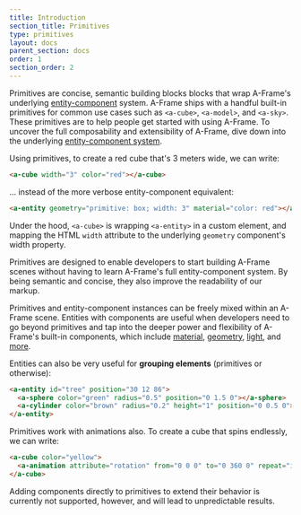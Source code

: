 ```yaml
---
title: Introduction
section_title: Primitives
type: primitives
layout: docs
parent_section: docs
order: 1
section_order: 2
---
```


Primitives are concise, semantic building blocks blocks that wrap A-Frame's underlying [entity-component](../core/) system. A-Frame ships with a handful built-in primitives for common use cases such as `<a-cube>`, `<a-model>`, and `<a-sky>`. These primitives are to help people get started with using A-Frame. To uncover the full composability and extensibility of A-Frame, dive down into the underlying [entity-component system](../core/index.html).

Using primitives, to create a red cube that's 3 meters wide, we can write:

```html
<a-cube width="3" color="red"></a-cube>
```

... instead of the more verbose entity-component equivalent:

```html
<a-entity geometry="primitive: box; width: 3" material="color: red"></a-entity>
```

Under the hood, `<a-cube>` is wrapping `<a-entity>` in a custom element, and mapping the HTML `width` attribute to the underlying `geometry` component's width property.

Primitives are designed to enable developers to start building A-Frame scenes without having to learn A-Frame's full entity-component system. By being semantic and concise, they also improve the readability of our markup.

Primitives and entity-component instances can be freely mixed within an A-Frame scene. Entities with components are useful when developers need to go beyond primitives and tap into the deeper power and flexibility of A-Frame's built-in components, which include [material](../components/material.html), [geometry](../components/geometry.html), [light](../components/light.html), and [more](../components/material.html).

Entities can also be very useful for __grouping elements__ (primitives or otherwise):

```html
<a-entity id="tree" position="30 12 86">
  <a-sphere color="green" radius="0.5" position="0 1.5 0"></a-sphere>
  <a-cylinder color="brown" radius="0.2" height="1" position="0 0.5 0"></a-cylinder>
</a-entity>
```

Primitives work with animations also. To create a cube that spins endlessly, we can write:

```html
<a-cube color="yellow">
  <a-animation attribute="rotation" from="0 0 0" to="0 360 0" repeat="indefinite" easing="linear"></a-animation>
</a-cube>
```

Adding components directly to primitives to extend their behavior is currently not supported, however, and will lead to unpredictable results.
